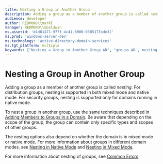 ```yaml
---
title: Nesting a Group in Another Group
description: Adding a group as a member of another group is called nesting.
audience: developer
author: REDMOND\\markl
manager: REDMOND\\mbaldwin
ms.assetid: 'd4d81471-977f-4c41-8900-0385173bde32'
ms.prod: 'windows-server-dev'
ms.technology: 'active-directory-domain-services'
ms.tgt_platform: multiple
keywords: ["Nesting a Group in Another Group AD", "groups AD , nesting a group in another group"]
---
```


# Nesting a Group in Another Group

Adding a group as a member of another group is called *nesting*. For distribution groups, nesting is supported in both mixed mode and native mode. For security groups, nesting is supported only for domains running in native mode.

To nest a group in another group, use the same techniques described in [Adding Members to Groups in a Domain](adding-members-to-groups-in-a-domain.md). Be aware that depending on the scope of the group, the group can contain only specific types and scopes of other groups.

The nesting options also depend on whether the domain is in mixed mode or native mode. For more information about groups in different domain modes, see [Nesting in Native Mode](nesting-in-native-mode.md) and [Nesting in Mixed Mode](nesting-in-mixed-mode.md).

For more information about nesting of groups, see [Common Errors](common-errors.md).

 

 




